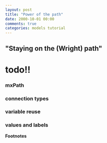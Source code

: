 ```yaml
---
layout: post
title: "Power of the path"
date: 2000-10-01 00:00
comments: true
categories: models tutorial
---
```


## "Staying on the (Wright) path"

# todo!!

### mxPath

### connection types

### variable reuse

### values and labels



**Footnotes**
[^1]: 